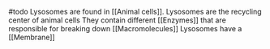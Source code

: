 #todo
Lysosomes are found in [[Animal cells]]. 
Lysosomes are the recycling center of animal cells
They contain different [[Enzymes]] that are responsible for breaking down [[Macromolecules]] 
Lysosomes have a [[Membrane]] 
